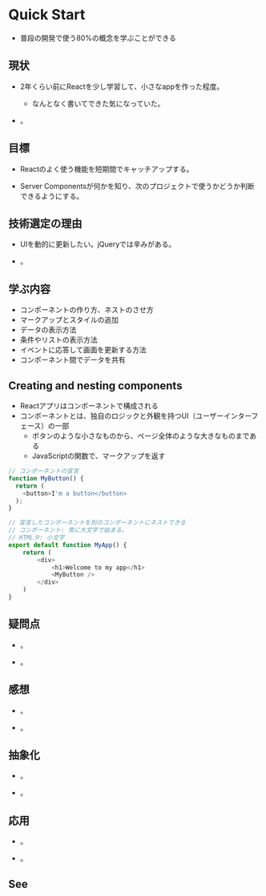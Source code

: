 # Quick Start

+ 普段の開発で使う80%の概念を学ぶことができる

## 現状

+ 2年くらい前にReactを少し学習して、小さなappを作った程度。
  + なんとなく書いてできた気になっていた。

+ 。

## 目標

+ Reactのよく使う機能を短期間でキャッチアップする。

+ Server Componentsが何かを知り、次のプロジェクトで使うかどうか判断できるようにする。

## 技術選定の理由

+ UIを動的に更新したい。jQueryでは辛みがある。

+ 。

## 学ぶ内容

+ コンポーネントの作り方、ネストのさせ方
+ マークアップとスタイルの追加
+ データの表示方法
+ 条件やリストの表示方法
+ イベントに応答して画面を更新する方法
+ コンポーネント間でデータを共有

## Creating and nesting components

+ Reactアプリはコンポーネントで構成される
+ コンポーネントとは、独自のロジックと外観を持つUI（ユーザーインターフェース）の一部
  + ボタンのような小さなものから、ページ全体のような大きなものまである
  + JavaScriptの関数で、マークアップを返す

```js
// コンポーネントの宣言
function MyButton() {
  return (
    <button>I'm a button</button>
  );
}

// 宣言したコンポーネントを別のコンポーネントにネストできる
// コンポーネント: 常に大文字で始まる。
// HTMLタ: 小文字
export default function MyApp() {
    return (
        <div>
            <h1>Welcome to my app</h1>
            <MyButton />
        </div>
    )
}
```

## 疑問点

+ 。

+ 。

## 感想

+ 。

+ 。

## 抽象化

+ 。

+ 。

## 応用

+ 。

+ 。

## See
